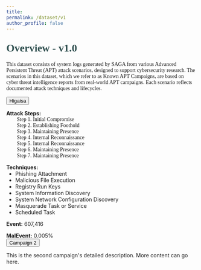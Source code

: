 ```yaml
---
title: 
permalink: /dataset/v1
author_profile: false
---
```


<h1 style= "color:#2F4F4F; font-family: 'Work Sans'; margin-top: 1em !important;">Overview - v1.0</h1>
<p style="font-family: 'Work Sans';">This dataset consists of system logs generated by SAGA from various Advanced Persistent Threat (APT) attack scenarios, designed to support cybersecurity research. The scenarios in this dataset, which we refer to as Known APT Campaigns, are based on cyber threat intelligence reports from real-world APT campaigns. Each scenario reflects documented attack techniques and lifecycles.</p>

<div class="accordion">
  <div class="accordion-item">
    <button class="accordion-header">Higaisa</button>    
    <div class="accordion-content">
      <p style="margin-bottom: 0;"><strong>Attack Steps:</strong></p> 
        <p style="font-family: 'Work Sans'; margin: 0 auto; text-indent: 2em;">Step 1. Initial Compromise</p>
        <p style="font-family: 'Work Sans'; margin: 0 auto; text-indent: 2em;">Step 2. Establishing Foothold</p>
        <p style="font-family: 'Work Sans'; margin: 0 auto; text-indent: 2em;">Step 3. Maintaining Presence</p>
        <p style="font-family: 'Work Sans'; margin: 0 auto; text-indent: 2em;">Step 4. Internal Reconnaissance</p>
        <p style="font-family: 'Work Sans'; margin: 0 auto; text-indent: 2em;">Step 5. Internal Reconnaissance</p>
        <p style="font-family: 'Work Sans'; margin: 0 auto; text-indent: 2em;">Step 6. Maintaining Presence</p>
        <p style="font-family: 'Work Sans'; margin: 0 auto; text-indent: 2em;">Step 7. Maintaining Presence</p>
      <p style="margin-bottom: 0;"><strong>Techniques:</strong></p>
      <ul style="margin: 0;">
        <li style="margin-bottom: 0;">Phishing Attachment</li>
        <li style="margin-bottom: 0;">Malicious File Execution</li>
        <li style="margin-bottom: 0;">Registry Run Keys</li>
        <li style="margin-bottom: 0;">System Information Discovery</li>
        <li style="margin-bottom: 0;">System Network Configuration Discovery</li>
        <li style="margin-bottom: 0;">Masquerade Task or Service</li>
        <li style="margin-bottom: 0;">Scheduled Task</li>
      </ul>      
      <p style="margin-bottom: 0;"><strong>Event:</strong> 607,416</p>
      <p style="margin-bottom: 0;"><strong>MalEvent:</strong> 0.005%</p>
    </div>
  </div>
  <div class="accordion-item">
    <button class="accordion-header" id="accordion2">
      <span class="accordion-title">Campaign 2</span>
    </button>
    <div class="accordion-content" id="content2">
      <p>This is the second campaign's detailed description. More content can go here.</p>
    </div>
  </div>
</div>
